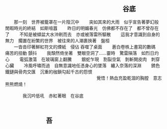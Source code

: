 ## &emsp;&emsp;&emsp;&emsp;&emsp;&emsp;&emsp;&emsp;&emsp;&emsp;&emsp;&emsp;&emsp;&emsp;&emsp;&emsp;&emsp;&emsp;谷底
&emsp;&emsp;那一刻&emsp;世界被籠罩在一片陰沉中
&emsp;&emsp;突如其來的大雨&emsp;似乎宣告著夢幻般閒暇時光的終結&emsp;如斯喧囂
&emsp;&emsp;昨日的明媚春光&emsp;仿佛都不存在了&emsp;都不曾存在了
&emsp;&emsp;不知是被傾盆大水沖刷而去&emsp;亦或被落雷所驅散
&emsp;&emsp;這我才意識到自身的無力&emsp;擱置在紛繁的世界&emsp;被往來的人潮裹挾著&emsp;盤桓
<br />
&emsp;&emsp;一沓沓印著鮮紅符文的煙紙&emsp;侵佔 吞噬了桌面
&emsp;&emsp;蒼白卷帙上書寫的數碼&emsp;痛苦的扭動 顫抖
&emsp;&emsp;我頹然倚坐著&emsp;雙眼空洞了......霎時&emsp;驚雷隕落&emsp;如烈日灼心
&emsp;&emsp;電弧激蕩&emsp;在玻璃窗上翻騰
&emsp;&emsp;銀蛇乍現&emsp;割裂空氣&emsp;剝斬開皮肉&emsp;刺穿心臟
&emsp;&emsp;冷風呼嘯而過&emsp;自無意識地任憑身心的墜落&emsp;纏入奈落的深淵
&emsp;&emsp;銹色鐵鏈與骨肉交匯&emsp;沉重的枷鎖勾起千古的怨恨
<br />
&emsp;&emsp;&emsp;&emsp;&emsp;&emsp;&emsp;&emsp;&emsp;&emsp;&emsp;&emsp;&emsp;&emsp;&emsp;&emsp;&emsp;&emsp;&emsp;&emsp;&emsp;覺悟！熱血充盈乾涸的胸膛&emsp;意志熊熊燃燒！
<br />
&emsp;&emsp;&emsp;&emsp;&emsp;&emsp;&emsp;&emsp;&emsp;&emsp;&emsp;&emsp;&emsp;&emsp;&emsp;&emsp;&emsp;&emsp;&emsp;&emsp;&emsp;&emsp;&emsp;&emsp;&emsp;&emsp;&emsp;&emsp;&emsp;&emsp;&emsp;&emsp;&emsp;&emsp;&emsp;&emsp;&emsp;&emsp;&emsp;&emsp;我沉吟低吼&emsp;赤紅著眼&emsp;在谷底
<br />
## &emsp;&emsp;&emsp;&emsp;&emsp;&emsp;&emsp;&emsp;&emsp;&emsp;&emsp;&emsp;&emsp;&emsp;&emsp;&emsp;&emsp;&emsp;&emsp;&emsp;&emsp;&emsp;&emsp;&emsp;&emsp;&emsp;&emsp;&emsp;&emsp;&emsp; 吾
